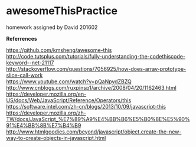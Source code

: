 # awesomeThisPractice
homework assigned by David 201602

**Referrences**

https://github.com/kmsheng/awesome-this  
http://code.tutsplus.com/tutorials/fully-understanding-the-codethiscode-keyword--net-21117  
http://stackoverflow.com/questions/7056925/how-does-array-prototype-slice-call-work  
https://www.youtube.com/watch?v=pQaNpydZBZQ  
http://www.cnblogs.com/ruxpinsp1/archive/2008/04/20/1162463.html  
https://developer.mozilla.org/en-US/docs/Web/JavaScript/Reference/Operators/this  
https://software.intel.com/zh-cn/blogs/2013/10/09/javascript-this  
https://developer.mozilla.org/zh-TW/docs/JavaScript_%E7%89%A9%E4%BB%B6%E5%B0%8E%E5%90%91%E4%BB%8B%E7%B4%B9  
http://www.htmlgoodies.com/beyond/javascript/object.create-the-new-way-to-create-objects-in-javascript.html  
